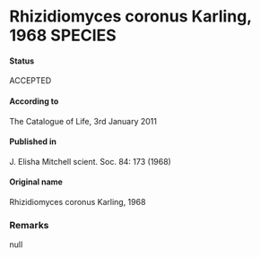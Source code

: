 Rhizidiomyces coronus Karling, 1968 SPECIES
=======

#### Status
ACCEPTED

#### According to
The Catalogue of Life, 3rd January 2011

#### Published in
J. Elisha Mitchell scient. Soc. 84: 173 (1968)

#### Original name
Rhizidiomyces coronus Karling, 1968

### Remarks
null